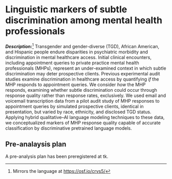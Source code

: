 # Linguistic markers of subtle discrimination among mental health professionals

***Description:***[^1] Transgender and gender-diverse (TGD), African American, and Hispanic people endure disparities in psychiatric morbidity and discrimination in mental healthcare access. Initial clinical encounters, including appointment queries to private practice mental health professionals (MHPs), represent an under-examined context in which subtle discrimination may deter prospective clients. Previous experimental audit studies examine discrimination in healthcare access by quantifying _if_ the MHP responds to appointment queries. We consider _how_ the MHP responds, examining whether subtle discrimination could occur through response quality rather than response rates, exclusively. We used email and voicemail transcription data from a pilot audit study of MHP responses to appointment queries by simulated prospective clients, identical in presentation, but varied by race, ethnicity, and disclosed TGD status. Applying hybrid qualitative–AI language modeling techniques to these data, we conceptualized markers of MHP response quality capable of accurate classification by discriminative pretrained language models.

## Pre-analaysis plan

A pre-analysis plan has been preregistered at tk.

[^1]: Mirrors the language at https://osf.io/crvs5/
